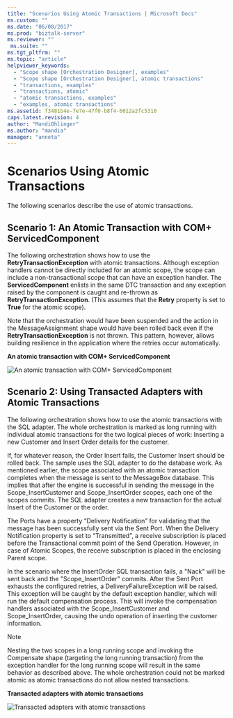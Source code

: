 ```yaml
---
title: "Scenarios Using Atomic Transactions | Microsoft Docs"
ms.custom: ""
ms.date: "06/08/2017"
ms.prod: "biztalk-server"
ms.reviewer: ""
 ms.suite: ""
ms.tgt_pltfrm: ""
ms.topic: "article"
helpviewer_keywords: 
  - "Scope shape [Orchestration Designer], examples"
  - "Scope shape [Orchestration Designer], atomic transactions"
  - "transactions, examples"
  - "transactions, atomic"
  - "atomic transactions, examples"
  - "examples, atomic transactions"
ms.assetid: f3481b4e-7e7e-47f0-b8f4-6012a2fc5310
caps.latest.revision: 4
author: "MandiOhlinger"
ms.author: "mandia"
manager: "anneta"
---
```

# Scenarios Using Atomic Transactions
The following scenarios describe the use of atomic transactions.  
  
## Scenario 1: An Atomic Transaction with COM+ ServicedComponent  
 The following orchestration shows how to use the **RetryTransactionException** with atomic transactions. Although exception handlers cannot be directly included for an atomic scope, the scope can include a non-transactional scope that can have an exception handler. The **ServicedComponent** enlists in the same DTC transaction and any exception raised by the component is caught and re-thrown as **RetryTransactionException**. (This assumes that the **Retry** property is set to **True** for the atomic scope).  
  
 Note that the orchestration would have been suspended and the action in the MessageAssignment shape would have been rolled back even if the **RetryTransactionException** is not thrown. This pattern, however, allows building resilience in the application where the retries occur automatically.  
  
 **An atomic transaction with COM+ ServicedComponent**  
  
 ![An atomic transaction with COM&#43; ServicedComponent](../core/media/bts-trans-orch-fig5.gif "BTS_Trans_Orch_Fig5")  
  
## Scenario 2: Using Transacted Adapters with Atomic Transactions  
 The following orchestration shows how to use the atomic transactions with the SQL adapter. The whole orchestration is marked as long running with individual atomic transactions for the two logical pieces of work: Inserting a new Customer and Insert Order details for the customer.  
  
 If, for whatever reason, the Order Insert fails, the Customer Insert should be rolled back. The sample uses the SQL adapter to do the database work. As mentioned earlier, the scope associated with an atomic transaction completes when the message is sent to the MessageBox database. This implies that after the engine is successful in sending the message in the Scope_InsertCustomer and Scope_InsertOrder scopes, each one of the scopes commits. The SQL adapter creates a new transaction for the actual Insert of the Customer or the order.  
  
 The Ports have a property “Delivery Notification” for validating that the message has been successfully sent via the Sent Port. When the Delivery Notification property is set to “Transmitted”, a receive subscription is placed before the Transactional commit point of the Send Operation. However, in case of Atomic Scopes, the receive subscription is placed in the enclosing Parent scope.  
  
 In the scenario where the InsertOrder SQL transaction fails, a "Nack" will be sent back and the "Scope_InsertOrder" commits. After the Sent Port exhausts the configured retries, a DeliveryFailureException will be raised. This exception will be caught by the default exception handler, which will run the default compensation process. This will invoke the compensation handlers associated with the Scope_InsertCustomer and Scope_InsertOrder, causing the undo operation of inserting the customer information.  
  
> [!NOTE]
>  Nesting the two scopes in a long running scope and invoking the Compensate shape (targeting the long running transaction) from the exception handler for the long running scope will result in the same behavior as described above. The whole orchestration could not be marked atomic as atomic transactions do not allow nested transactions.  
  
 **Transacted adapters with atomic transactions**  
  
 ![Transacted adapters with atomic transactions](../core/media/bts-trans-orch-fig6.gif "BTS_Trans_Orch_Fig6")